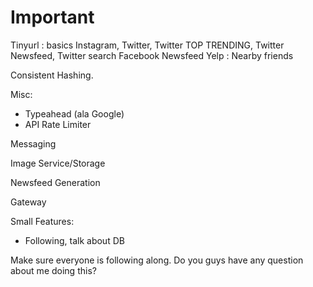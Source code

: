 # Important
Tinyurl : basics
Instagram,
Twitter, Twitter TOP TRENDING, Twitter Newsfeed, Twitter search
Facebook Newsfeed
Yelp : Nearby friends

Consistent Hashing.



Misc:
  - Typeahead (ala Google)
  - API Rate Limiter

Messaging

Image Service/Storage

Newsfeed Generation

Gateway




Small Features:
- Following, talk about DB


Make sure everyone is following along.
Do you guys have any question about me doing this?
